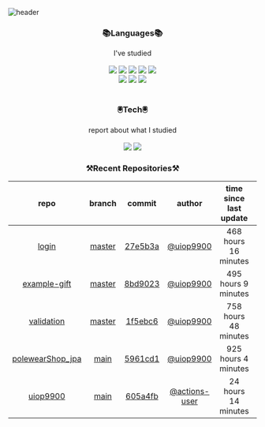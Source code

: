 
![header](https://capsule-render.vercel.app/api?type=waving&color=timeGradient&height=300&section=header&text=Jia's%20GitHub&fontSize=90)
 
<h3 align="center">📚Languages📚</h3>
<div align="center">I've studied</div><br>

<div align="center">
  <img src="https://img.shields.io/badge/Java-007396?style=flat-square&logo=Java&logoColor=white"/> 
   <img src="https://img.shields.io/badge/Spring Boot-6DB33F?style=flat-square&logo=Spring Boot&logoColor=white"/>
   <img src="https://img.shields.io/badge/HTML-E34F26?style=flat-square&logo=HTML&logoColor=white"/>
   <img src="https://img.shields.io/badge/MySQL-4479A1?style=flat-square&logo=MySQL&logoColor=white"/>
   <img src="https://img.shields.io/badge/AWS-232F3E?style=flat-square&logo=AWS&logoColor=white"/><br>
   <img src="https://img.shields.io/badge/CSS-1572B6?style=flat-square&logo=CSS&logoColor=white"/>
   <img src="https://img.shields.io/badge/JavaScript-F7DF1E?style=flat-square&logo=JavaScript&logoColor=white"/>
   <img src="https://img.shields.io/badge/Bootstrap-7952B3?style=flat-square&logo=Bootstrap&logoColor=white"/>
</div><br>

<h3 align="center">🖲️Tech🖲️</h3>
<div align="center">report about what I studied</div><br>

<div align="center">
<a href="https://blog.naver.com/jia9510"><img src="https://img.shields.io/badge/Naver-03C75A?style=flat-square&logo=Naver&logoColor=white&link=https://blog.naver.com/jia9510"/></a>
<a href="https://github.com/uiop9900/uiop9900"><img src="https://img.shields.io/badge/GitHub-181717?style=flat-square&logo=GitHub&logoColor=white&link=https://github.com/uiop9900/uiop9900"/></a>
</div>
 

<h3 align="center">⚒Recent Repositories⚒</h3>

| repo | branch | commit | author | time since last update | language |
|:---:|:---:|:---:|:---:|:---:|:---:|
| [login](https://github.com/uiop9900/login) | [master](https://github.com/uiop9900/login/tree/master) |[27e5b3a](https://github.com/uiop9900/login/commit/27e5b3a2045412b9e0d0a54c33e05be7b128afd5) | [@uiop9900](https://github.com/uiop9900) |468 hours 16 minutes | ![](https://img.shields.io/badge/language-Java-default.svg?style=flat-square)|
| [example-gift](https://github.com/uiop9900/example-gift) | [master](https://github.com/uiop9900/example-gift/tree/master) |[8bd9023](https://github.com/uiop9900/example-gift/commit/8bd902320e6331e42d09d3ec547715c45617d1b6) | [@uiop9900](https://github.com/uiop9900) |495 hours 9 minutes | ![](https://img.shields.io/badge/language-Java-default.svg?style=flat-square)|
| [validation](https://github.com/uiop9900/validation) | [master](https://github.com/uiop9900/validation/tree/master) |[1f5ebc6](https://github.com/uiop9900/validation/commit/1f5ebc67ff3606392655287ba54ca799d19baf86) | [@uiop9900](https://github.com/uiop9900) |758 hours 48 minutes | ![](https://img.shields.io/badge/language-Java-default.svg?style=flat-square)|
| [polewearShop_jpa](https://github.com/uiop9900/polewearShop_jpa) | [main](https://github.com/uiop9900/polewearShop_jpa/tree/main) |[5961cd1](https://github.com/uiop9900/polewearShop_jpa/commit/5961cd1b85672a251a7c94f9b20d4ac664584db7) | [@uiop9900](https://github.com/uiop9900) |925 hours 4 minutes | ![](https://img.shields.io/badge/language-unknown-default.svg?style=flat-square)|
| [uiop9900](https://github.com/uiop9900/uiop9900) | [main](https://github.com/uiop9900/uiop9900/tree/main) |[605a4fb](https://github.com/uiop9900/uiop9900/commit/605a4fb9a5b008a0c65e6d52189aae798be42e35) | [@actions-user](https://github.com/actions-user) |24 hours 14 minutes | ![](https://img.shields.io/badge/language-Go-default.svg?style=flat-square)|




